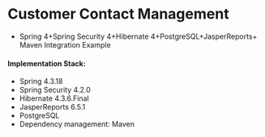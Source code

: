 
# Customer Contact Management
* Spring 4+Spring Security 4+Hibernate 4+PostgreSQL+JasperReports+ Maven Integration Example

#### Implementation Stack:

* Spring  4.3.18
* Spring Security 4.2.0
* Hibernate 4.3.6.Final
* JasperReports 6.5.1
* PostgreSQL
* Dependency management: Maven



